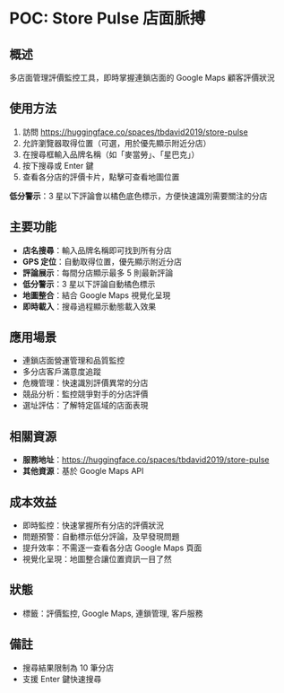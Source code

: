 # POC: Store Pulse 店面脈搏

## 概述
多店面管理評價監控工具，即時掌握連鎖店面的 Google Maps 顧客評價狀況

## 使用方法
1. 訪問 https://huggingface.co/spaces/tbdavid2019/store-pulse
2. 允許瀏覽器取得位置（可選，用於優先顯示附近分店）
3. 在搜尋框輸入品牌名稱（如「麥當勞」、「星巴克」）
4. 按下搜尋或 Enter 鍵
5. 查看各分店的評價卡片，點擊可查看地圖位置

**低分警示**：3 星以下評論會以橘色底色標示，方便快速識別需要關注的分店

## 主要功能
- **店名搜尋**：輸入品牌名稱即可找到所有分店
- **GPS 定位**：自動取得位置，優先顯示附近分店
- **評論展示**：每間分店顯示最多 5 則最新評論
- **低分警示**：3 星以下評論自動橘色標示
- **地圖整合**：結合 Google Maps 視覺化呈現
- **即時載入**：搜尋過程顯示動態載入效果

## 應用場景
- 連鎖店面營運管理和品質監控
- 多分店客戶滿意度追蹤
- 危機管理：快速識別評價異常的分店
- 競品分析：監控競爭對手的分店評價
- 選址評估：了解特定區域的店面表現

## 相關資源
- **服務地址**：https://huggingface.co/spaces/tbdavid2019/store-pulse
- **其他資源**：基於 Google Maps API

## 成本效益
- 即時監控：快速掌握所有分店的評價狀況
- 問題預警：自動標示低分評論，及早發現問題
- 提升效率：不需逐一查看各分店 Google Maps 頁面
- 視覺化呈現：地圖整合讓位置資訊一目了然

## 狀態
- 標籤：評價監控, Google Maps, 連鎖管理, 客戶服務

## 備註
- 搜尋結果限制為 10 筆分店
- 支援 Enter 鍵快速搜尋
